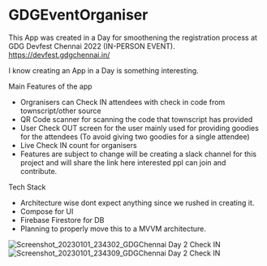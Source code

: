 # GDGEventOrganiser

This App was created in a Day for smoothening the registration process at GDG Devfest Chennai 2022 (IN-PERSON EVENT). https://devfest.gdgchennai.in/

I know creating an App in a Day is something interesting. 

Main Features of the app

* Orgranisers can Check IN attendees with check in code from townscript/other source
* QR Code scanner for scanning the code that townscript has provided
* User Check OUT screen for the user mainly used for providing goodies for the attendees (To avoid giving two goodies for a single attendee)
* Live Check IN count for organisers
* Features are subject to change will be creating a slack channel for this project and will share the link here interested ppl can join and contribute.

Tech Stack
* Architecture wise dont expect anything since we rushed in creating it.
* Compose for UI 
* Firebase Firestore for DB
* Planning to properly move this to a MVVM architecture.

![Screenshot_20230101_234302_GDGChennai Day 2 Check IN](https://user-images.githubusercontent.com/9254310/210180939-e1dfab1b-604c-4338-b17c-12d277aaf389.jpg)
![Screenshot_20230101_234309_GDGChennai Day 2 Check IN](https://user-images.githubusercontent.com/9254310/210180941-48489b8e-2723-487f-9828-a4b9653997b2.jpg)
